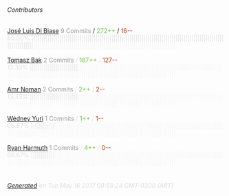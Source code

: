 ###### Contributors
[José Luis Di Biase](https://github.com/josx)
<font color="#999">9 Commits</font> / <font color="#6cc644">272++</font> / <font color="#bd3c00"> 16--</font>
<font color="#dedede">60.00%&nbsp;<font color="#dedede">|||||||||||||||||||||||||||||||||||||||||||||||||||||||||||||||||||||||||||||||||||||||||||||||||||||||||||||</font><font color="#f4f4f4">|||||||||||||||||||||||||||||||||||||||||||||||||||||||||||||||||||||||</font><br><br>
[Tomasz Bak](https://github.com/tb)
<font color="#999">2 Commits</font> / <font color="#6cc644">187++</font> / <font color="#bd3c00"> 127--</font>
<font color="#dedede">13.33%&nbsp;<font color="#dedede">||||||||||||||||||||||||</font><font color="#f4f4f4">||||||||||||||||||||||||||||||||||||||||||||||||||||||||||||||||||||||||||||||||||||||||||||||||||||||||||||||||||||||||||||||||||||||||||||||||||||||||||||</font><br><br>
[Amr Noman](https://github.com/AmrN)
<font color="#999">2 Commits</font> / <font color="#6cc644">2++</font> / <font color="#bd3c00"> 2--</font>
<font color="#dedede">13.33%&nbsp;<font color="#dedede">||||||||||||||||||||||||</font><font color="#f4f4f4">||||||||||||||||||||||||||||||||||||||||||||||||||||||||||||||||||||||||||||||||||||||||||||||||||||||||||||||||||||||||||||||||||||||||||||||||||||||||||||</font><br><br>
[Wédney Yuri](https://github.com/wedneyyuri)
<font color="#999">1 Commits</font> / <font color="#6cc644">1++</font> / <font color="#bd3c00"> 1--</font>
<font color="#dedede">06.67%&nbsp;<font color="#dedede">||||||||||||</font><font color="#f4f4f4">||||||||||||||||||||||||||||||||||||||||||||||||||||||||||||||||||||||||||||||||||||||||||||||||||||||||||||||||||||||||||||||||||||||||||||||||||||||||||||||||||||||||</font><br><br>
[Ryan Harmuth](https://github.com/Ryanthegiantlion)
<font color="#999">1 Commits</font> / <font color="#6cc644">4++</font> / <font color="#bd3c00"> 0--</font>
<font color="#dedede">06.67%&nbsp;<font color="#dedede">||||||||||||</font><font color="#f4f4f4">||||||||||||||||||||||||||||||||||||||||||||||||||||||||||||||||||||||||||||||||||||||||||||||||||||||||||||||||||||||||||||||||||||||||||||||||||||||||||||||||||||||||</font><br><br>
###### [Generated](https://github.com/jakeleboeuf/contributor) on Tue May 16 2017 09:58:24 GMT-0300 (ART)